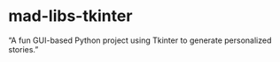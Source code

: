 # mad-libs-tkinter
“A fun GUI-based Python project using Tkinter to generate personalized stories.”
